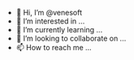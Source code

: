 - 👋 Hi, I’m @venesoft
- 👀 I’m interested in ...
- 🌱 I’m currently learning ...
- 💞️ I’m looking to collaborate on ...
- 📫 How to reach me ...

<!---
venesoft/venesoft is a ✨ special ✨ repository because its `README.md` (this file) appears on your GitHub profile.
You can click the Preview link to take a look at your changes.
--->
